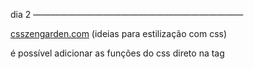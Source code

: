 dia 2 ————————————————————————

[csszengarden.com](http://csszengarden.com) (ideias para estilização com css)

é possível adicionar as funções do css direto na tag

<style - tudo oque colocar dentro da tag é para estilizar o site 

h2 {   } → tudo oque estiver dentro das chaves vai estilizar as tags h2 

color: → green (propriedade para trocar cor)

body {   } → tudo oque estiver dentro das chaves vai estilizar as tags body

background-color: → blue (propriedade para trocar o fundo)

rgb (255,400,00) → amarelo (propriedade para ter rgb)

< p id =”nome-do-id”> → cria um id específico 

#nome-do-id { } → dentro das chaves para estilizar o id específico

< p class = "nome-do-id-classe” → a classe pode ser usada em outras tag's 

.nome-do-id-classe { } → dentro das chaves para estilizar todas as tags que possuem essa classe

font-family: fonte1, fonte-reserva → alterar a fonte (monospace ideia de fonte)

font-size: 20px → aumenta a fonte em 20px 

font-size: 2em → 2x a fonte que está no body { } 

font-wight: bold; → negrito 

font-style: italic; → italico 

line-height: 40px → ajusta o espaçamento entre as linhas 

text-align: center; → centraliza o texto

text-decoration: underline → sublinhado